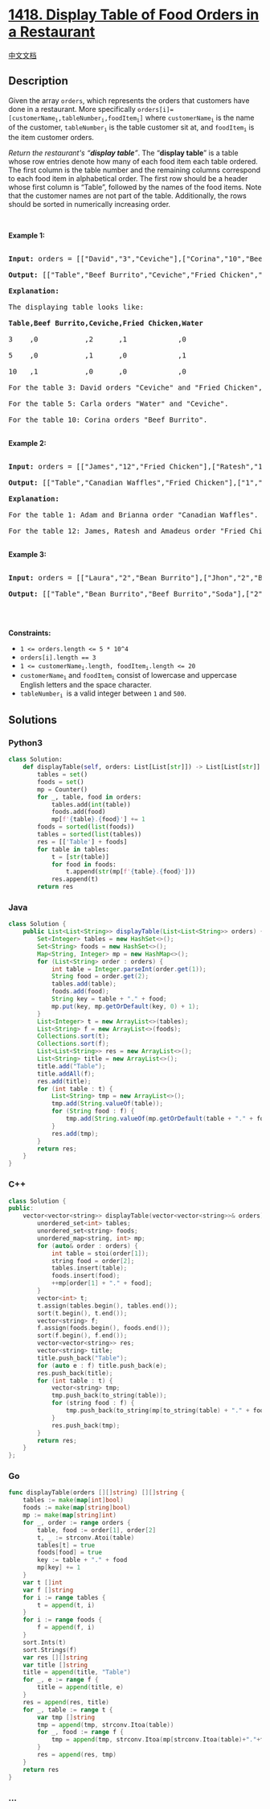 # [1418. Display Table of Food Orders in a Restaurant](https://leetcode.com/problems/display-table-of-food-orders-in-a-restaurant)

[中文文档](/solution/1400-1499/1418.Display%20Table%20of%20Food%20Orders%20in%20a%20Restaurant/README.md)

## Description

<p>Given&nbsp;the array <code>orders</code>, which represents the orders that customers have done in a restaurant. More specifically&nbsp;<code>orders[i]=[customerName<sub>i</sub>,tableNumber<sub>i</sub>,foodItem<sub>i</sub>]</code> where <code>customerName<sub>i</sub></code> is the name of the customer, <code>tableNumber<sub>i</sub></code>&nbsp;is the table customer sit at, and <code>foodItem<sub>i</sub></code>&nbsp;is the item customer orders.</p>

<p><em>Return the restaurant&#39;s &ldquo;<strong>display table</strong>&rdquo;</em>. The &ldquo;<strong>display table</strong>&rdquo; is a table whose row entries denote how many of each food item each table ordered. The first column is the table number and the remaining columns correspond to each food item in alphabetical order. The first row should be a header whose first column is &ldquo;Table&rdquo;, followed by the names of the food items. Note that the customer names are not part of the table. Additionally, the rows should be sorted in numerically increasing order.</p>

<p>&nbsp;</p>

<p><strong>Example 1:</strong></p>

<pre>

<strong>Input:</strong> orders = [[&quot;David&quot;,&quot;3&quot;,&quot;Ceviche&quot;],[&quot;Corina&quot;,&quot;10&quot;,&quot;Beef Burrito&quot;],[&quot;David&quot;,&quot;3&quot;,&quot;Fried Chicken&quot;],[&quot;Carla&quot;,&quot;5&quot;,&quot;Water&quot;],[&quot;Carla&quot;,&quot;5&quot;,&quot;Ceviche&quot;],[&quot;Rous&quot;,&quot;3&quot;,&quot;Ceviche&quot;]]

<strong>Output:</strong> [[&quot;Table&quot;,&quot;Beef Burrito&quot;,&quot;Ceviche&quot;,&quot;Fried Chicken&quot;,&quot;Water&quot;],[&quot;3&quot;,&quot;0&quot;,&quot;2&quot;,&quot;1&quot;,&quot;0&quot;],[&quot;5&quot;,&quot;0&quot;,&quot;1&quot;,&quot;0&quot;,&quot;1&quot;],[&quot;10&quot;,&quot;1&quot;,&quot;0&quot;,&quot;0&quot;,&quot;0&quot;]] 

<strong>Explanation:

</strong>The displaying table looks like:

<strong>Table,Beef Burrito,Ceviche,Fried Chicken,Water</strong>

3    ,0           ,2      ,1            ,0

5    ,0           ,1      ,0            ,1

10   ,1           ,0      ,0            ,0

For the table 3: David orders &quot;Ceviche&quot; and &quot;Fried Chicken&quot;, and Rous orders &quot;Ceviche&quot;.

For the table 5: Carla orders &quot;Water&quot; and &quot;Ceviche&quot;.

For the table 10: Corina orders &quot;Beef Burrito&quot;. 

</pre>

<p><strong>Example 2:</strong></p>

<pre>

<strong>Input:</strong> orders = [[&quot;James&quot;,&quot;12&quot;,&quot;Fried Chicken&quot;],[&quot;Ratesh&quot;,&quot;12&quot;,&quot;Fried Chicken&quot;],[&quot;Amadeus&quot;,&quot;12&quot;,&quot;Fried Chicken&quot;],[&quot;Adam&quot;,&quot;1&quot;,&quot;Canadian Waffles&quot;],[&quot;Brianna&quot;,&quot;1&quot;,&quot;Canadian Waffles&quot;]]

<strong>Output:</strong> [[&quot;Table&quot;,&quot;Canadian Waffles&quot;,&quot;Fried Chicken&quot;],[&quot;1&quot;,&quot;2&quot;,&quot;0&quot;],[&quot;12&quot;,&quot;0&quot;,&quot;3&quot;]] 

<strong>Explanation:</strong> 

For the table 1: Adam and Brianna order &quot;Canadian Waffles&quot;.

For the table 12: James, Ratesh and Amadeus order &quot;Fried Chicken&quot;.

</pre>

<p><strong>Example 3:</strong></p>

<pre>

<strong>Input:</strong> orders = [[&quot;Laura&quot;,&quot;2&quot;,&quot;Bean Burrito&quot;],[&quot;Jhon&quot;,&quot;2&quot;,&quot;Beef Burrito&quot;],[&quot;Melissa&quot;,&quot;2&quot;,&quot;Soda&quot;]]

<strong>Output:</strong> [[&quot;Table&quot;,&quot;Bean Burrito&quot;,&quot;Beef Burrito&quot;,&quot;Soda&quot;],[&quot;2&quot;,&quot;1&quot;,&quot;1&quot;,&quot;1&quot;]]

</pre>

<p>&nbsp;</p>

<p><strong>Constraints:</strong></p>

<ul>
    <li><code>1 &lt;=&nbsp;orders.length &lt;= 5 * 10^4</code></li>
    <li><code>orders[i].length == 3</code></li>
    <li><code>1 &lt;= customerName<sub>i</sub>.length, foodItem<sub>i</sub>.length &lt;= 20</code></li>
    <li><code>customerName<sub>i</sub></code> and <code>foodItem<sub>i</sub></code> consist of lowercase and uppercase English letters and the space character.</li>
    <li><code>tableNumber<sub>i</sub>&nbsp;</code>is a valid integer between <code>1</code> and <code>500</code>.</li>
</ul>

## Solutions

<!-- tabs:start -->

### **Python3**

```python
class Solution:
    def displayTable(self, orders: List[List[str]]) -> List[List[str]]:
        tables = set()
        foods = set()
        mp = Counter()
        for _, table, food in orders:
            tables.add(int(table))
            foods.add(food)
            mp[f'{table}.{food}'] += 1
        foods = sorted(list(foods))
        tables = sorted(list(tables))
        res = [['Table'] + foods]
        for table in tables:
            t = [str(table)]
            for food in foods:
                t.append(str(mp[f'{table}.{food}']))
            res.append(t)
        return res
```

### **Java**

```java
class Solution {
    public List<List<String>> displayTable(List<List<String>> orders) {
        Set<Integer> tables = new HashSet<>();
        Set<String> foods = new HashSet<>();
        Map<String, Integer> mp = new HashMap<>();
        for (List<String> order : orders) {
            int table = Integer.parseInt(order.get(1));
            String food = order.get(2);
            tables.add(table);
            foods.add(food);
            String key = table + "." + food;
            mp.put(key, mp.getOrDefault(key, 0) + 1);
        }
        List<Integer> t = new ArrayList<>(tables);
        List<String> f = new ArrayList<>(foods);
        Collections.sort(t);
        Collections.sort(f);
        List<List<String>> res = new ArrayList<>();
        List<String> title = new ArrayList<>();
        title.add("Table");
        title.addAll(f);
        res.add(title);
        for (int table : t) {
            List<String> tmp = new ArrayList<>();
            tmp.add(String.valueOf(table));
            for (String food : f) {
                tmp.add(String.valueOf(mp.getOrDefault(table + "." + food, 0)));
            }
            res.add(tmp);
        }
        return res;
    }
}
```

### **C++**

```cpp
class Solution {
public:
    vector<vector<string>> displayTable(vector<vector<string>>& orders) {
        unordered_set<int> tables;
        unordered_set<string> foods;
        unordered_map<string, int> mp;
        for (auto& order : orders) {
            int table = stoi(order[1]);
            string food = order[2];
            tables.insert(table);
            foods.insert(food);
            ++mp[order[1] + "." + food];
        }
        vector<int> t;
        t.assign(tables.begin(), tables.end());
        sort(t.begin(), t.end());
        vector<string> f;
        f.assign(foods.begin(), foods.end());
        sort(f.begin(), f.end());
        vector<vector<string>> res;
        vector<string> title;
        title.push_back("Table");
        for (auto e : f) title.push_back(e);
        res.push_back(title);
        for (int table : t) {
            vector<string> tmp;
            tmp.push_back(to_string(table));
            for (string food : f) {
                tmp.push_back(to_string(mp[to_string(table) + "." + food]));
            }
            res.push_back(tmp);
        }
        return res;
    }
};
```

### **Go**

```go
func displayTable(orders [][]string) [][]string {
	tables := make(map[int]bool)
	foods := make(map[string]bool)
	mp := make(map[string]int)
	for _, order := range orders {
		table, food := order[1], order[2]
		t, _ := strconv.Atoi(table)
		tables[t] = true
		foods[food] = true
		key := table + "." + food
		mp[key] += 1
	}
	var t []int
	var f []string
	for i := range tables {
		t = append(t, i)
	}
	for i := range foods {
		f = append(f, i)
	}
	sort.Ints(t)
	sort.Strings(f)
	var res [][]string
	var title []string
	title = append(title, "Table")
	for _, e := range f {
		title = append(title, e)
	}
	res = append(res, title)
	for _, table := range t {
		var tmp []string
		tmp = append(tmp, strconv.Itoa(table))
		for _, food := range f {
			tmp = append(tmp, strconv.Itoa(mp[strconv.Itoa(table)+"."+food]))
		}
		res = append(res, tmp)
	}
	return res
}
```

### **...**

```

```

<!-- tabs:end -->
